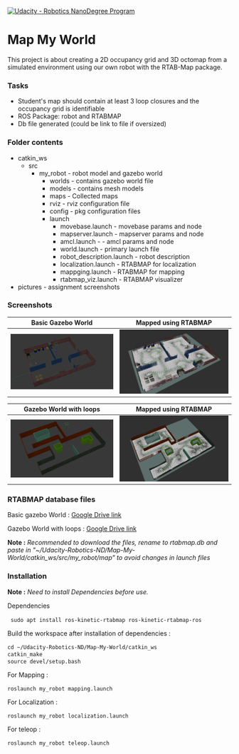 [![Udacity - Robotics NanoDegree Program](https://s3-us-west-1.amazonaws.com/udacity-robotics/Extra+Images/RoboND_flag.png)](https://www.udacity.com/robotics)

# Map My World
This project is about creating a 2D occupancy grid and 3D octomap from a simulated environment using our own robot with the RTAB-Map package.

### Tasks 
* Student's map should contain at least 3 loop closures and the occupancy grid is identifiable
* ROS Package: robot and RTABMAP
* Db file generated (could be link to file if oversized)

### Folder contents

 * catkin_ws 
     * src 
         * my_robot - robot model and gazebo world
             * worlds - contains gazebo world file
             * models - contains mesh models
             * maps - Collected maps 
             * rviz - rviz configuration file
             * config - pkg configuration files
             * launch 
                 * movebase.launch - movebase params and node
                 * mapserver.launch - mapserver params and node
                 * amcl.launch - - amcl params and node
                 * world.launch - primary launch file
                 * robot_description.launch - robot description
                 * localization.launch - RTABMAP for localization 
                 * mappging.launch - RTABMAP for mapping 
                 * rtabmap_viz.launch - RTABMAP visualizer  
 * pictures - assignment screenshots
            
### Screenshots 

Basic Gazebo World         |  Mapped using RTABMAP
:-------------------------:|:-------------------------:
![](https://github.com/scifiswapnil/Udacity-Robotics-ND/blob/master/Map-My-World/pictures/world_gazebo.png)  |  ![](https://github.com/scifiswapnil/Udacity-Robotics-ND/blob/master/Map-My-World/pictures/world_map_3d.png)

Gazebo World with loops    |  Mapped using RTABMAP
:-------------------------:|:-------------------------:
![](https://github.com/scifiswapnil/Udacity-Robotics-ND/blob/master/Map-My-World/pictures/loop_world_gazebo.png)  |  ![](https://github.com/scifiswapnil/Udacity-Robotics-ND/blob/master/Map-My-World/pictures/loop_world_map_3d.png)

### RTABMAP database files 

Basic gazebo World : [Google Drive link](https://drive.google.com/file/d/1-AN5KGv-7xNWNLgWHd8p9uzGiajlNyih/view?usp=sharing)

Gazebo World with loops : [Google Drive link](https://drive.google.com/file/d/1ZY6xa8jYTW083mPvd_phDHyVDWCJNyIT/view?usp=sharing)

**Note :** *Recommended to download the files, rename to rtabmap.db and paste in "~/Udacity-Robotics-ND/Map-My-World/catkin_ws/src/my_robot/map" to avoid changes in launch files*

### Installation 

**Note :** *Need to install Dependencies before use.*

Dependencies

``` sudo apt install ros-kinetic-rtabmap ros-kinetic-rtabmap-ros```

Build the workspace after installation of dependencies : 

```
cd ~/Udacity-Robotics-ND/Map-My-World/catkin_ws
catkin_make
source devel/setup.bash
```

For Mapping :

``` 
roslaunch my_robot mapping.launch
```

For Localization : 

``` 
roslaunch my_robot localization.launch
```
For teleop :

``` 
roslaunch my_robot teleop.launch
```

